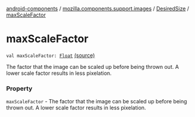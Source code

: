 [android-components](../../index.md) / [mozilla.components.support.images](../index.md) / [DesiredSize](index.md) / [maxScaleFactor](./max-scale-factor.md)

# maxScaleFactor

`val maxScaleFactor: `[`Float`](https://kotlinlang.org/api/latest/jvm/stdlib/kotlin/-float/index.html) [(source)](https://github.com/mozilla-mobile/android-components/blob/master/components/support/images/src/main/java/mozilla/components/support/images/DesiredSize.kt#L21)

The factor that the image can be scaled up before being thrown out.
A lower scale factor results in less pixelation.

### Property

`maxScaleFactor` - The factor that the image can be scaled up before being thrown out.
A lower scale factor results in less pixelation.
